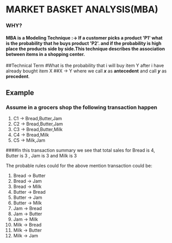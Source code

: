 # **MARKET BASKET ANALYSIS**(MBA)
### WHY?
#### MBA is a Modeling Technique :-> If a customer picks a product 'P1' what is the probability that he buys product 'P2'. and if the probability is high place the products side by side.This technique describes the association between items in a shopping center.
##Technical Term
#What is the probability that i will buy item Y after i have already bought item X
##X &rarr; Y
where we call ***x*** as **antecedent** and call ***y*** as **precedent**.

## Example
### Assume in a grocers shop the following transaction happen
1. C1 &rarr; Bread,Butter,Jam
2. C2 &rarr; Bread,Butter,Jam
3. C3 &rarr; Bread,Butter,Milk
4. C4 &rarr; Bread,Milk
5. C5 &rarr; Milk,Jam

####In this transaction summary we see that total sales for Bread is 4, Butter is 3 , Jam is 3 and Milk is 3

The probable rules could for the above mention transaction could be:

1. Bread  &rarr; Butter  
2. Bread &rarr; Jam
3. Bread &rarr; Milk
4. Butter &rarr; Bread
5. Butter &rarr; Jam
6. Butter &rarr; Milk
7. Jam &rarr; Bread
8. Jam &rarr; Butter
9. Jam &rarr; Milk
10. Milk &rarr; Bread
11. Milk &rarr; Butter
12. Milk &rarr; Jam


